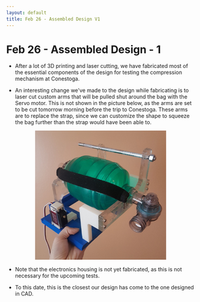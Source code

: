 ```yaml
---
layout: default
title: Feb 26 - Assembled Design V1
---
```

# Feb 26 - Assembled Design - 1

- After a lot of 3D printing and laser cutting, we have fabricated most of the essential
components of the design for testing the compression mechanism at Conestoga.

- An interesting change we've made to the design while fabricating is to laser cut custom
arms that will be pulled shut around the bag with the Servo motor. This is not shown in the
picture below, as the arms are set to be cut tomorrow morning before the trip to Conestoga.
These arms are to replace the strap, since we can customize the shape to squeeze the bag further
than the strap would have been able to.

<figure align="center">
  <img src="/assets/img/conestoga_2_design.JPG" width="350" />
</figure>

- Note that the electronics housing is not yet fabricated, as this is not necessary for the
upcoming tests.

- To this date, this is the closest our design has come to the one designed in CAD.
